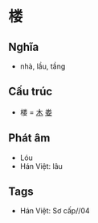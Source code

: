 # 楼

## Nghĩa

* nhà, lầu, tầng

## Cấu trúc
* 楼 = [木](木.md) [娄](娄.md)

## Phát âm

* Lóu
* Hán Việt: lâu

## Tags
* Hán Việt: Sơ cấp//04

<script>window.HANZI_FIELD='楼';</script>
